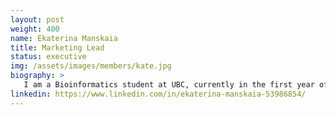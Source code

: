 ```yaml
---
layout: post
weight: 400
name: Ekaterina Manskaia
title: Marketing Lead
status: executive 
img: /assets/images/members/kate.jpg
biography: >
   I am a Bioinformatics student at UBC, currently in the first year of my Master's program. My primary interest lies in computer-aided drug discovery, specifically implementing machine learning techniques to enhance virtual screening. The opportunity to be part of InnovationOnBoard excites me as it offers a unique platform to collaborate with passionate individuals from diverse backgrounds, enabling me to harness my skills and contribute to transformative projects that bridge the gap between scientific advancements and entrepreneurial endeavors.
linkedin: https://www.linkedin.com/in/ekaterina-manskaia-53986854/
---
```


